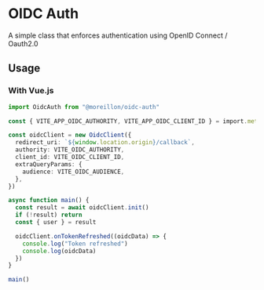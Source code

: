 # OIDC Auth

A simple class that enforces authentication using OpenID Connect / Oauth2.0

## Usage

### With Vue.js

```ts
import OidcAuth from "@moreillon/oidc-auth"

const { VITE_APP_OIDC_AUTHORITY, VITE_APP_OIDC_CLIENT_ID } = import.meta.env

const oidcClient = new OidcClient({
  redirect_uri: `${window.location.origin}/callback`,
  authority: VITE_OIDC_AUTHORITY,
  client_id: VITE_OIDC_CLIENT_ID,
  extraQueryParams: {
    audience: VITE_OIDC_AUDIENCE,
  },
})

async function main() {
  const result = await oidcClient.init()
  if (!result) return
  const { user } = result

  oidcClient.onTokenRefreshed((oidcData) => {
    console.log("Token refreshed")
    console.log(oidcData)
  })
}

main()
```
